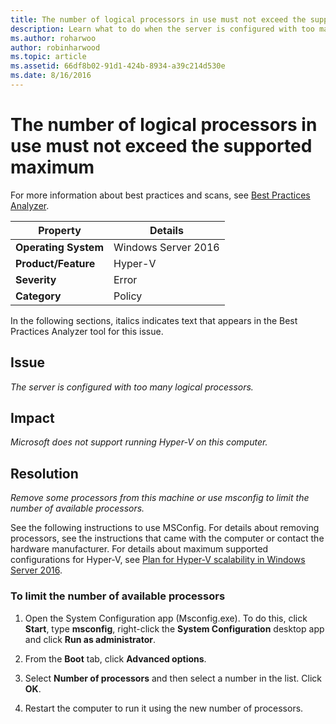 ```yaml
---
title: The number of logical processors in use must not exceed the supported maximum
description: Learn what to do when the server is configured with too many logical processors.
ms.author: roharwoo
author: robinharwood
ms.topic: article
ms.assetid: 66df8b02-91d1-424b-8934-a39c214d530e
ms.date: 8/16/2016
---
```

# The number of logical processors in use must not exceed the supported maximum

For more information about best practices and scans, see [Best Practices Analyzer](/previous-versions/windows/it-pro/windows-server-2008-R2-and-2008/dd759260(v=ws.11)).

|Property|Details|
|-|-|
|**Operating System**|Windows Server 2016|
|**Product/Feature**|Hyper-V|
|**Severity**|Error|
|**Category**|Policy|

In the following sections, italics indicates text that appears in the Best Practices Analyzer tool for this issue.

## Issue

*The server is configured with too many logical processors.*

## Impact

*Microsoft does not support running Hyper-V on this computer.*

## Resolution

*Remove some processors from this machine or use msconfig to limit the number of available processors.*

See the following instructions to use MSConfig. For details about removing processors, see the instructions that came with the computer or contact the hardware manufacturer. For details about maximum supported configurations for Hyper-V, see [Plan for Hyper-V scalability in Windows Server 2016](../plan/plan-hyper-v-scalability-in-windows-server.md).

### To limit the number of available processors

1.  Open the System Configuration app (Msconfig.exe). To do this, click **Start**, type **msconfig**, right-click the **System Configuration** desktop app and click **Run as administrator**.

2.  From the **Boot** tab, click **Advanced options**.

3.  Select **Number of processors** and then select a number in the list. Click **OK**.

4.  Restart the computer to run it using the new number of processors.
